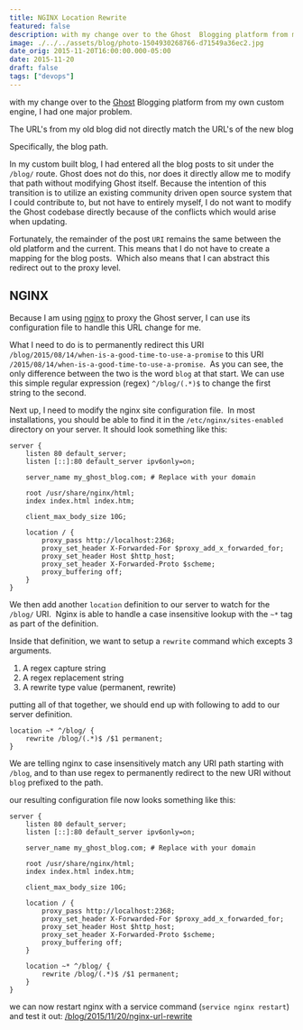 ```yaml
---
title: NGINX Location Rewrite
featured: false
description: with my change over to the Ghost  Blogging platform from myown custom engine, I had one major problem.The URL's from my old blog did not directly match the URL's of the new blogSpecifically, the blog path.In my custom built blog, I had entered all the blog posts to sit under the /blog/ route. Ghost does not do this, nor does it directly allow me to modifythat path without modifying Ghost itself. Because the intention of thistransition is to utilize an existing communi
image: ./../../assets/blog/photo-1504930268766-d71549a36ec2.jpg
date_orig: 2015-11-20T16:00:00.000-05:00
date: 2015-11-20
draft: false
tags: ["devops"]
---
```


with my change over to the [Ghost](http://ghost.org/) Blogging platform from my own custom engine, I had one major problem.

The URL's from my old blog did not directly match the URL's of the new blog

Specifically, the blog path.

In my custom built blog, I had entered all the blog posts to sit under the `/blog/` route. Ghost does not do this, nor does it directly allow me to modify that path without modifying Ghost itself. Because the intention of this transition is to utilize an existing community driven open source system that I could contribute to, but not have to entirely myself, I do not want to modify the Ghost codebase directly because of the conflicts which would arise when updating.

Fortunately, the remainder of the post `URI` remains the same between the old platform and the current. This means that I do not have to create a mapping for the blog posts.  Which also means that I can abstract this redirect out to the proxy level.

## NGINX

Because I am using [nginx](https://www.nginx.com/) to proxy the Ghost server, I can use its configuration file to handle this URL change for me.

What I need to do is to permanently redirect this URI `/blog/2015/08/14/when-is-a-good-time-to-use-a-promise` to this URI `/2015/08/14/when-is-a-good-time-to-use-a-promise`.  As you can see, the only difference between the two is the word `blog` at that start. We can use this simple regular expression (regex) `^/blog/(.*)$` to change the first string to the second.

Next up, I need to modify the nginx site configuration file.  In most installations, you should be able to find it in the `/etc/nginx/sites-enabled` directory on your server. It should look something like this:

```
server {
    listen 80 default_server;
    listen [::]:80 default_server ipv6only=on;

    server_name my_ghost_blog.com; # Replace with your domain

    root /usr/share/nginx/html;
    index index.html index.htm;

    client_max_body_size 10G;

    location / {
        proxy_pass http://localhost:2368;
        proxy_set_header X-Forwarded-For $proxy_add_x_forwarded_for;
        proxy_set_header Host $http_host;
        proxy_set_header X-Forwarded-Proto $scheme;
        proxy_buffering off;
    }
}
```

We then add another `location` definition to our server to watch for the `/blog/` URI.  Nginx is able to handle a case insensitive lookup with the `~*` tag as part of the definition.

Inside that definition, we want to setup a `rewrite` command which excepts 3 arguments.

1.  A regex capture string
2.  A regex replacement string
3.  A rewrite type value (permanent, rewrite)

putting all of that together, we should end up with following to add to our server definition.

```
location ~* ^/blog/ {
    rewrite /blog/(.*)$ /$1 permanent;
}
```

We are telling nginx to case insensitively match any URI path starting with `/blog`, and to than use regex to permanently redirect to the new URI without `blog` prefixed to the path.

our resulting configuration file now looks something like this:

```
server {
    listen 80 default_server;
    listen [::]:80 default_server ipv6only=on;

    server_name my_ghost_blog.com; # Replace with your domain

    root /usr/share/nginx/html;
    index index.html index.htm;

    client_max_body_size 10G;

    location / {
        proxy_pass http://localhost:2368;
        proxy_set_header X-Forwarded-For $proxy_add_x_forwarded_for;
        proxy_set_header Host $http_host;
        proxy_set_header X-Forwarded-Proto $scheme;
        proxy_buffering off;
    }

    location ~* ^/blog/ {
        rewrite /blog/(.*)$ /$1 permanent;
    }
}
```

we can now restart nginx with a service command (`service nginx restart`) and test it out: [/blog/2015/11/20/nginx-url-rewrite](https://blog.christophervachon.com/blog/2015/11/20/nginx-url-rewrite)
